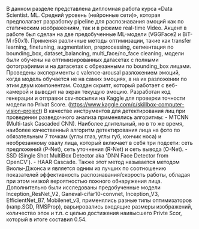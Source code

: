 В данном разделе представлена дипломная работа курса «Data Scientist. ML. Средний уровень (нейронные сети)», которая предполагает разработку pipeline для распознавания эмоций как по статическим изображениям, так и в режиме real-time Video.
Акцент в работе был сделан на две предобученные ML-модели (VGGFace2 и BiT-M r50x1). Применяя различные методы оптимизации, такие как transfer learning, finetuning, augmentation, preprocessing, сегментация по bounding_box, dataset_balancing, multi_face/no_face cleaning, модели были обучены на оптимизированных датасетах с полными фотографиями и на датасетах с обрезанными по bounding_box лицами. Проведены эксперименты с valence-arousal разложением эмоций, когда модель обучается не на самих эмоциях, а на их разложении по этим двум компонентам. Создан скрипт, который работает с веб-камерой и выводит на экран текущую эмоцию. Разработан код генерации и отправки csv-посылки на Kaggle для проверки точности модели по Privat Score. (https://www.kaggle.com/c/skillbox-computer-vision-project)
В качестве инструментов для детектирования лиц при проведении разведочного анализа применялись алгоритмы:  - MTCNN (Multi-task Cascaded CNN). Наиболее длительный, но в то же время, наиболее качественный алгоритм детектирования лица на фото по обязательным 7 точкам (углы глаз, углы губ, кончик носа) и необрезанному овалу лица, который включает в себя три подсети: сеть предложений (P-Net), сеть уточнения (R-Net) и сеть вывода (O-Net). - SSD (Single Shot MultiBox Detector aka 'DNN Face Detector from OpenCV'). - HAAR Cascade. Также этот метод называется методом Виолы-Джонса и является одним из лучших по соотношению показателей эффективность распознавания/скорость работы, обладая при этом низкой вероятностью ложного обнаружения лица.
Дополнительно были исследованы предобученные модели Inception_ResNet_V2, Ganeval-cifar10-convnet, Inception_V3, EfficientNet_B7, Mobilenet_v3, применялись разные типы оптимизаторов (напр.SGD, RMSProp), варьировались входящие размеры изображений, количество эпох и т.п. с целью достижения наивысшего Privte Scor, который в итоге составил 0.54.
